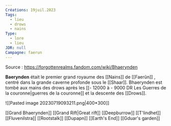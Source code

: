 ```yaml
---
Créations: 19juil.2023
Tags:
  - lieu
  - drows
  - nains
Type:
  - lore
  - lieu
JDR: null
Campagne: faerun
---
```

Source : https://forgottenrealms.fandom.com/wiki/Bhaerynden

**Baerynden** était le premier grand royaume des [[Nains]] de [[Faerûn]] , centré dans la grande caverne profonde sous le [[Shaar]]. Bhaerynden est tombé aux mains des drows après les [[- 12000 à - 9000 DR Les Guerres de la couronne|guerres de la couronne]] et la descente des [[Drows]].

![[Pasted image 20230719093211.png|400*300]]

[[Grand Bhaerynden]]
[[Grand Rift|Great rift]]
[[Deepburrow]]
[[T'lindhet]]
[[Fluvenilstra]]
[[Rootstalk]]
[[Dupapn]]
[[Earth's End]]
[[Gduar's garden]]
